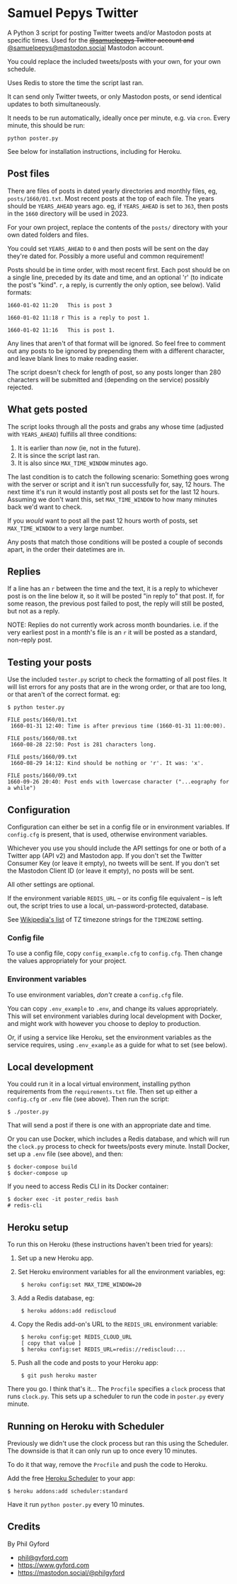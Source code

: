 # Samuel Pepys Twitter

A Python 3 script for posting Twitter tweets and/or Mastodon posts at specific
times. Used for the ~~[@samuelpepys](http://twitter.com/samuelpepys) Twitter
account and~~ [@samuelpepys@mastodon.social](https://mastodon.social/@samuelpepys)
Mastodon account.

You could replace the included tweets/posts with your own, for your own
schedule.

Uses Redis to store the time the script last ran.

It can send only Twitter tweets, or only Mastodon posts, or send identical
updates to both simultaneously.

It needs to be run automatically, ideally once per minute, e.g. via `cron`.
Every minute, this should be run:

    python poster.py

See below for installation instructions, including for Heroku.


## Post files

There are files of posts in dated yearly directories and monthly files, eg,
`posts/1660/01.txt`. Most recent posts at the top of each file. The years
should be `YEARS_AHEAD` years ago. eg, if `YEARS_AHEAD` is set to `363`, then
posts in the `1660` directory will be used in 2023.

For your own project, replace the contents of the `posts/` directory with your
own dated folders and files.

You could set `YEARS_AHEAD` to `0` and then posts will be sent on the day
they're dated for. Possibly a more useful and common requirement!

Posts should be in time order, with most recent first. Each post should be on
a single line, preceded by its date and time,  and an optional 'r' (to indicate
the post's "kind". `r`, a reply, is currently the only option, see below). Valid
formats:

    1660-01-02 11:20   This is post 3

    1660-01-02 11:18 r This is a reply to post 1.

    1660-01-02 11:16   This is post 1.

Any lines that aren't of that format will be ignored. So feel free to comment
out any posts to be ignored by prepending them with a different character, and
leave blank lines to make reading easier.

The script doesn't check for length of post, so any posts longer than 280
characters will be submitted and (depending on the service) possibly rejected.


## What gets posted

The script looks through all the posts and grabs any whose time (adjusted with
`YEARS_AHEAD`) fulfills all three conditions:

1. It is earlier than *now* (ie, not in the future).
2. It is since the script last ran.
3. It is also since `MAX_TIME_WINDOW` minutes ago.

The last condition is to catch the following scenario: Something goes wrong with
the server or script and it isn't run successfully for, say, 12 hours. The next
time it's run it would instantly post all posts set for the last 12 hours.
Assuming we don't want this, set `MAX_TIME_WINDOW` to how many minutes back we'd
want to check.

If you *would* want to post all the past 12 hours worth of posts, set
`MAX_TIME_WINDOW` to a very large number.

Any posts that match those conditions will be posted a couple of seconds apart,
in the order their datetimes are in.


## Replies

If a line has an `r` between the time and the text, it is a reply to whichever
post is on the line below it, so it will be posted "in reply to" that post.
If, for some reason, the previous post failed to post, the reply will still
be posted, but not as a reply.

NOTE: Replies do not currently work across month boundaries. i.e. if the very
earliest post in a month's file is an `r` it will be posted as a standard,
non-reply post.


## Testing your posts

Use the included `tester.py` script to check the formatting of all post files.
It will list errors for any posts that are in the wrong order, or that are too
long, or that aren't of the correct format. eg:

	$ python tester.py

	FILE posts/1660/01.txt
	 1660-01-31 12:40: Time is after previous time (1660-01-31 11:00:00).

	FILE posts/1660/08.txt
	 1660-08-28 22:50: Post is 281 characters long.

	FILE posts/1660/09.txt
	 1660-08-29 14:12: Kind should be nothing or 'r'. It was: 'x'.

    FILE posts/1660/09.txt
    1660-09-26 20:40: Post ends with lowercase character ("...eography for a while")


## Configuration

Configuration can either be set in a config file or in environment variables.
If `config.cfg` is present, that is used, otherwise environment variables.

Whichever you use you should include the API settings for one or both of a
Twitter app (API v2) and Mastodon app. If you don't set the Twitter Consumer Key (or
leave it empty), no tweets will be sent. If you don't set the Mastodon Client
ID (or leave it empty), no posts will be sent.

All other settings are optional.

If the environment variable `REDIS_URL` – or its config file equivalent – is
left out, the script tries to use a local, un-password-protected, database.

See [Wikipedia's list](http://en.wikipedia.org/wiki/List_of_tz_database_time_zones)
of TZ timezone strings for the `TIMEZONE` setting.

### Config file

To use a config file, copy `config_example.cfg` to `config.cfg`. Then change the
values appropriately for your project.

### Environment variables

To use environment variables, *don't* create a `config.cfg` file.

You can copy `.env_example` to `.env`, and change its values appropriately. This
will set environment variables during local development with Docker, and might
work with however you choose to deploy to production.

Or, if using a service like Heroku, set the environment variables as the service
requires, using `.env_example` as a guide for what to set (see below).


## Local development

You could run it in a local virtual environment, installing python requirements
from the `requirements.txt` file. Then set up either a `config.cfg` or `.env`
file (see above). Then run the script:

    $ ./poster.py

That will send a post if there is one with an appropriate date and time.

Or you can use Docker, which includes a Redis database, and which will run the
`clock.py` process to check for tweets/posts every minute. Install Docker,
set up a `.env` file (see above), and then:

    $ docker-compose build
    $ docker-compose up

If you need to access Redis CLI in its Docker container:

    $ docker exec -it poster_redis bash
    # redis-cli

## Heroku setup

To run this on Heroku (these instructions haven't been tried for years):

1. Set up a new Heroku app.

2. Set Heroku environment variables for all the environment variables, eg:

        $ heroku config:set MAX_TIME_WINDOW=20

3. Add a Redis database, eg:

        $ heroku addons:add rediscloud

4. Copy the Redis add-on's URL to the `REDIS_URL` environment variable:

        $ heroku config:get REDIS_CLOUD_URL
        [ copy that value ]
        $ heroku config:set REDIS_URL=redis://rediscloud:...

5. Push all the code and posts to your Heroku app:

        $ git push heroku master

There you go. I think that's it... The `Procfile` specifies a `clock` process
that runs `clock.py`. This sets up a scheduler to run the code in `poster.py`
every minute.


## Running on Heroku with Scheduler

Previously we didn't use the clock process but ran this using the Scheduler.
The downside is that it can only run up to once every 10 minutes.

To do it that way, remove the `Procfile` and push the code to Heroku.

Add the free [Heroku Scheduler](https://addons.heroku.com/scheduler) to your
app:

    $ heroku addons:add scheduler:standard

Have it run `python poster.py` every 10 minutes.


## Credits

By Phil Gyford

* phil@gyford.com
* https://www.gyford.com
* https://mastodon.social/@philgyford
